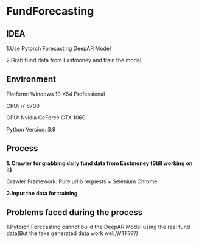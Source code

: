# FundForecasting

## IDEA

1.Use Pytorch Forecasting DeepAR Model


2.Grab fund data from Eastmoney and train the model


## Environment

Platform: Windows 10 X64 Professional



CPU: i7 6700


GPU: Nvidia GeForce GTX 1060


Python Version: 3.9


## Process

**1. Crawler for grabbing daily fund data from Eastmoney (Still working on it)**

Crawler Framework: Pure urlib requests + Selenium Chrome



**2.Input the data for training**

## Problems faced during the process

1.Pytorch Forecasting cannot build the DeepAR Model using the real fund data(But the fake generated data work well,WTF???)



